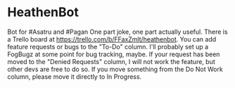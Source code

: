 # HeathenBot
Bot for #Asatru and #Pagan
One part joke, one part actually useful.
There is a Trello board at https://trello.com/b/FFaxZmlt/heathenbot.
You can add feature requests or bugs to the "To-Do" column.
I'll probably set up a FogBugz at some point for bug tracking, maybe.
If your request has been moved to the "Denied Requests" column, I will not work the feature, but other devs are free to do so.
If you move something from the Do Not Work column, please move it directly to In Progress.

